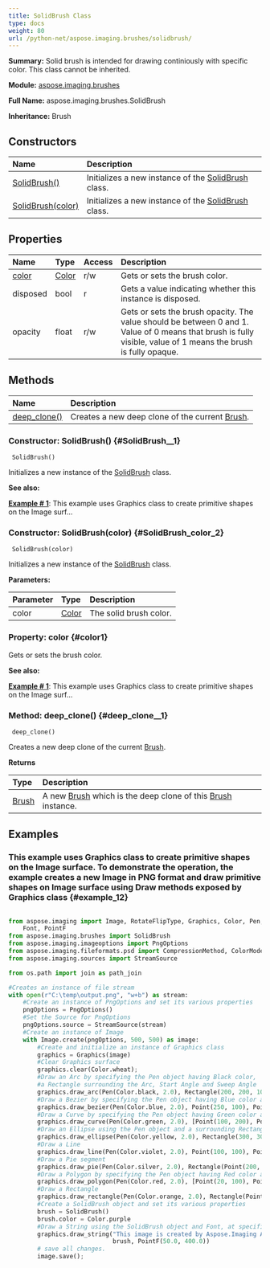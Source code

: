 ```yaml
---
title: SolidBrush Class
type: docs
weight: 80
url: /python-net/aspose.imaging.brushes/solidbrush/
---
```


**Summary:** Solid brush is intended for drawing continiously with specific color. This class cannot be inherited.

**Module:** [aspose.imaging.brushes](/imaging/python-net/aspose.imaging.brushes/)

**Full Name:** aspose.imaging.brushes.SolidBrush

**Inheritance:** Brush

## **Constructors**
| **Name** | **Description** |
| :- | :- |
| [SolidBrush()](#SolidBrush__1) | Initializes a new instance of the [SolidBrush](/imaging/python-net/aspose.imaging.brushes/solidbrush/) class. |
| [SolidBrush(color)](#SolidBrush_color_2) | Initializes a new instance of the [SolidBrush](/imaging/python-net/aspose.imaging.brushes/solidbrush/) class. |
## **Properties**
| **Name** | **Type** | **Access** | **Description** |
| :- | :- | :- | :- |
| [color](#color1) | [Color](/imaging/python-net/aspose.imaging/color/) | r/w | Gets or sets the brush color. |
| disposed | bool | r | Gets a value indicating whether this instance is disposed. |
| opacity | float | r/w | Gets or sets the brush opacity. The value should be between 0 and 1. Value of 0 means that brush is fully visible, value of 1 means the brush is fully opaque. |
## **Methods**
| **Name** | **Description** |
| :- | :- |
| [deep_clone()](#deep_clone__1) | Creates a new deep clone of the current [Brush](/imaging/python-net/aspose.imaging/brush/). |


### Constructor: SolidBrush() {#SolidBrush__1}


```
 SolidBrush() 
```

Initializes a new instance of the [SolidBrush](/imaging/python-net/aspose.imaging.brushes/solidbrush/) class.


**See also:**

**[Example # 1](#example_12)**: This example uses Graphics class to create primitive shapes on the Image surf...


### Constructor: SolidBrush(color) {#SolidBrush_color_2}


```
 SolidBrush(color) 
```

Initializes a new instance of the [SolidBrush](/imaging/python-net/aspose.imaging.brushes/solidbrush/) class.

**Parameters:**

| Parameter | Type | Description |
| :- | :- | :- |
| color | [Color](/imaging/python-net/aspose.imaging/color/) | The solid brush color. |

### Property: color {#color1}

Gets or sets the brush color.

**See also:**

**[Example # 1](#example_12)**: This example uses Graphics class to create primitive shapes on the Image surf...


### Method: deep_clone() {#deep_clone__1}


```
 deep_clone() 
```

Creates a new deep clone of the current [Brush](/imaging/python-net/aspose.imaging/brush/).

**Returns**

| Type | Description |
| :- | :- |
| [Brush](/imaging/python-net/aspose.imaging/brush/) | A new [Brush](/imaging/python-net/aspose.imaging/brush/) which is the deep clone of this [Brush](/imaging/python-net/aspose.imaging/brush/) instance. |


## **Examples**
### This example uses Graphics class to create primitive shapes on the Image surface. To demonstrate the operation, the example creates a new Image in PNG format and draw primitive shapes on Image surface using Draw methods exposed by Graphics class {#example_12}
``` python

from aspose.imaging import Image, RotateFlipType, Graphics, Color, Pen, Rectangle, Point, Size,\
	Font, PointF
from aspose.imaging.brushes import SolidBrush
from aspose.imaging.imageoptions import PngOptions
from aspose.imaging.fileformats.psd import CompressionMethod, ColorModes
from aspose.imaging.sources import StreamSource

from os.path import join as path_join

#Creates an instance of file stream
with open(r"C:\temp\output.png", "w+b") as stream:
	#Create an instance of PngOptions and set its various properties
	pngOptions = PngOptions()
	#Set the Source for PngOptions
	pngOptions.source = StreamSource(stream)
	#Create an instance of Image 
	with Image.create(pngOptions, 500, 500) as image:
		#Create and initialize an instance of Graphics class
		graphics = Graphics(image)
		#Clear Graphics surface
		graphics.clear(Color.wheat);
		#Draw an Arc by specifying the Pen object having Black color, 
		#a Rectangle surrounding the Arc, Start Angle and Sweep Angle
		graphics.draw_arc(Pen(Color.black, 2.0), Rectangle(200, 200, 100, 200), 0, 300)
		#Draw a Bezier by specifying the Pen object having Blue color and co-ordinate Points.
		graphics.draw_bezier(Pen(Color.blue, 2.0), Point(250, 100), Point(300, 30), Point(450, 100), Point(235, 25))
		#Draw a Curve by specifying the Pen object having Green color and an array of Points
		graphics.draw_curve(Pen(Color.green, 2.0), [Point(100, 200), Point(100, 350), Point(200, 450)])
		#Draw an Ellipse using the Pen object and a surrounding Rectangle
		graphics.draw_ellipse(Pen(Color.yellow, 2.0), Rectangle(300, 300, 100, 100))
		#Draw a Line 
		graphics.draw_line(Pen(Color.violet, 2.0), Point(100, 100), Point(200, 200))
		#Draw a Pie segment
		graphics.draw_pie(Pen(Color.silver, 2.0), Rectangle(Point(200, 20), Size(200, 200)), 0, 45);
		#Draw a Polygon by specifying the Pen object having Red color and an array of Points
		graphics.draw_polygon(Pen(Color.red, 2.0), [Point(20, 100), Point(20, 200), Point(220, 20)])
		#Draw a Rectangle
		graphics.draw_rectangle(Pen(Color.orange, 2.0), Rectangle(Point(250, 250), Size(100, 100)))
		#Create a SolidBrush object and set its various properties
		brush = SolidBrush()
		brush.color = Color.purple
		#Draw a String using the SolidBrush object and Font, at specific Point
		graphics.draw_string("This image is created by Aspose.Imaging API", Font("Times New Roman", 16),
							 brush, PointF(50.0, 400.0))
		# save all changes.
		image.save();

```

